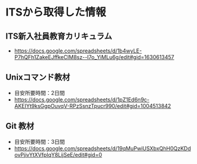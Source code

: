 # ITSから取得した情報

## ITS新入社員教育カリキュラム
- https://docs.google.com/spreadsheets/d/1b4wyLE-P7hQFh1ZakeEJffkeCIM8sz--I7o_YiMLu6g/edit#gid=1630613457

## Unixコマンド教材
- 目安所要時間：2日間
- https://docs.google.com/spreadsheets/d/1pZ1Ed6n9c-AKEIYt9ksGgpOuvqV-RPzSsnzTpucr990/edit#gid=1004513842

## Git 教材
- 目安所要時間：3日間
- https://docs.google.com/spreadsheets/d/19qMuPwiUSXbxQhH0QzKDdovPjivYtXVfpIqY8LijSeE/edit#gid=0
